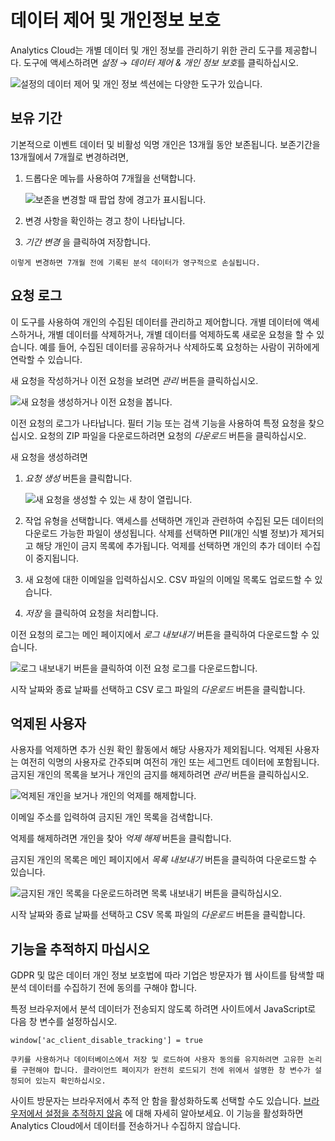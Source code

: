 # 데이터 제어 및 개인정보 보호

Analytics Cloud는 개별 데이터 및 개인 정보를 관리하기 위한 관리 도구를 제공합니다. 도구에 액세스하려면 *설정* &rarr; *데이터 제어 & 개인 정보 보호*를 클릭하십시오.

![설정의 데이터 제어 및 개인 정보 섹션에는 다양한 도구가 있습니다.](./data-control-and-privacy/images/01.png)

## 보유 기간

기본적으로 이벤트 데이터 및 비활성 익명 개인은 13개월 동안 보존됩니다. 보존기간을 13개월에서 7개월로 변경하려면,

1. 드롭다운 메뉴를 사용하여 7개월을 선택합니다.

    ![보존을 변경할 때 팝업 창에 경고가 표시됩니다.](./data-control-and-privacy/images/02.png)

1. 변경 사항을 확인하는 경고 창이 나타납니다.

1. *기간 변경* 을 클릭하여 저장합니다.

```{warning}
이렇게 변경하면 7개월 전에 기록된 분석 데이터가 영구적으로 손실됩니다.
```

## 요청 로그

이 도구를 사용하여 개인의 수집된 데이터를 관리하고 제어합니다. 개별 데이터에 액세스하거나, 개별 데이터를 삭제하거나, 개별 데이터를 억제하도록 새로운 요청을 할 수 있습니다. 예를 들어, 수집된 데이터를 공유하거나 삭제하도록 요청하는 사람이 귀하에게 연락할 수 있습니다.

새 요청을 작성하거나 이전 요청을 보려면 *관리* 버튼을 클릭하십시오.

![새 요청을 생성하거나 이전 요청을 봅니다.](./data-control-and-privacy/images/03.png)

이전 요청의 로그가 나타납니다. 필터 기능 또는 검색 기능을 사용하여 특정 요청을 찾으십시오. 요청의 ZIP 파일을 다운로드하려면 요청의 *다운로드* 버튼을 클릭하십시오.

새 요청을 생성하려면

1. *요청 생성* 버튼을 클릭합니다.

    ![새 요청을 생성할 수 있는 새 창이 열립니다.](./data-control-and-privacy/images/04.png)

1. 작업 유형을 선택합니다. 액세스를 선택하면 개인과 관련하여 수집된 모든 데이터의 다운로드 가능한 파일이 생성됩니다. 삭제를 선택하면 PII(개인 식별 정보)가 제거되고 해당 개인이 금지 목록에 추가됩니다. 억제를 선택하면 개인의 추가 데이터 수집이 중지됩니다.

1. 새 요청에 대한 이메일을 입력하십시오. CSV 파일의 이메일 목록도 업로드할 수 있습니다.

1. *저장* 을 클릭하여 요청을 처리합니다.

이전 요청의 로그는 메인 페이지에서 *로그 내보내기* 버튼을 클릭하여 다운로드할 수 있습니다.

![로그 내보내기 버튼을 클릭하여 이전 요청 로그를 다운로드합니다.](./data-control-and-privacy/images/05.png)

시작 날짜와 종료 날짜를 선택하고 CSV 로그 파일의 *다운로드* 버튼을 클릭합니다.

## 억제된 사용자

사용자를 억제하면 추가 신원 확인 활동에서 해당 사용자가 제외됩니다. 억제된 사용자는 여전히 익명의 사용자로 간주되며 여전히 개인 또는 세그먼트 데이터에 포함됩니다. 금지된 개인의 목록을 보거나 개인의 금지를 해제하려면 *관리* 버튼을 클릭하십시오.

![억제된 개인을 보거나 개인의 억제를 해제합니다.](./data-control-and-privacy/images/06.png)

이메일 주소를 입력하여 금지된 개인 목록을 검색합니다.

억제를 해제하려면 개인을 찾아 *억제 해제* 버튼을 클릭합니다.

금지된 개인의 목록은 메인 페이지에서 *목록 내보내기* 버튼을 클릭하여 다운로드할 수 있습니다.

![금지된 개인 목록을 다운로드하려면 목록 내보내기 버튼을 클릭하십시오.](./data-control-and-privacy/images/07.png)

시작 날짜와 종료 날짜를 선택하고 CSV 목록 파일의 *다운로드* 버튼을 클릭합니다.

## 기능을 추적하지 마십시오

GDPR 및 많은 데이터 개인 정보 보호법에 따라 기업은 방문자가 웹 사이트를 탐색할 때 분석 데이터를 수집하기 전에 동의를 구해야 합니다.

특정 브라우저에서 분석 데이터가 전송되지 않도록 하려면 사이트에서 JavaScript로 다음 창 변수를 설정하십시오.

```
window['ac_client_disable_tracking'] = true
```

```{important}
쿠키를 사용하거나 데이터베이스에서 저장 및 로드하여 사용자 동의를 유지하려면 고유한 논리를 구현해야 합니다. 클라이언트 페이지가 완전히 로드되기 전에 위에서 설명한 창 변수가 설정되어 있는지 확인하십시오.
```

사이트 방문자는 브라우저에서 추적 안 함을 활성화하도록 선택할 수도 있습니다. [브라우저에서 설정을 추적하지 않음](https://allaboutdnt.com/) 에 대해 자세히 알아보세요. 이 기능을 활성화하면 Analytics Cloud에서 데이터를 전송하거나 수집하지 않습니다.
